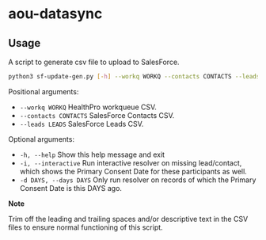 # aou-datasync
## Usage

A script to generate csv file to upload to SalesForce.

```bash
python3 sf-update-gen.py [-h] --workq WORKQ --contacts CONTACTS --leads LEADS [-i] [-d DAYS]
```

Positional arguments:

- `--workq WORKQ`   HealthPro workqueue CSV.
- `--contacts CONTACTS`   SalesForce Contacts CSV.
- `--leads LEADS`   SalesForce Leads CSV.

Optional arguments:

- `-h, --help`    Show this help message and exit
- `-i, --interactive`   Run interactive resolver on missing lead/contact, which shows the Primary Consent Date for these participants as well.
- `-d DAYS, --days DAYS`    Only run resolver on records of which the Primary Consent Date is this DAYS ago.

**Note**

Trim off the leading and trailing spaces and/or descriptive text in the CSV files to ensure normal functioning of this script. 
